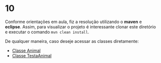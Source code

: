 # 10

Conforme orientações em aula, fiz a resolução utilizando o **maven** e **eclipse**. Assim, para visualizar o projeto é interessante clonar este diretório e executar o comando `mvn clean install`.

De qualquer maneira, caso deseje acessar as classes diretamente:

- [Classe Animal](https://github.com/lucabenetti/poo-2020-01/blob/master/pratica/10/src/main/java/exercicio10/pratica10/Animal.java)
- [Classe TestaAnimal](https://github.com/lucabenetti/poo-2020-01/blob/master/pratica/10/src/main/java/exercicio10/pratica10/TestaAnimal.java)
